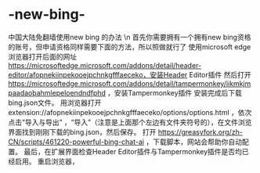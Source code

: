 # -new-bing-
中国大陆免翻墙使用new bing 的办法 \n
首先你需要拥有一个拥有new bing资格的账号，但申请资格同样需要下面的方法，所以照做就行了
使用microsoft edge浏览器打开后面的网址 https://microsoftedge.microsoft.com/addons/detail/header-editor/afopnekiinpekooejpchnkgfffaeceko，安装Header Editor插件
然后打开 https://microsoftedge.microsoft.com/addons/detail/tampermonkey/iikmkjmpaadaobahmlepeloendndfphd ，安装Tampermonkey插件
安装完成后下载bing.json文件。
用浏览器打开 extension://afopnekiinpekooejpchnkgfffaeceko/options/options.html ，依次点击“导入与导出” ，“导入”（注意是上面那个左边有文件夹符号的），在文件浏览界面找到刚刚下载的bing.json，然后保存。
打开 https://greasyfork.org/zh-CN/scripts/461220-powerful-bing-chat-ai ，下载脚本，网站会帮助你自动配置。
最后，在扩展界面检查Header Editor插件与Tampermonkey插件是否均已经启用。
重启浏览器，
